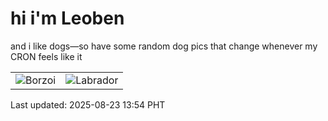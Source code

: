 # hi i'm Leoben

and i like dogs—so have some random dog pics that change whenever my CRON feels like it

|  |  |
|--------|----------|
| ![Borzoi](https://random-dog-vercel.vercel.app/api/random-borzoi?v=1755928491) | ![Labrador](https://random-dog-vercel.vercel.app/api/random-labrador?v=1755928491) |

Last updated: 2025-08-23 13:54 PHT
